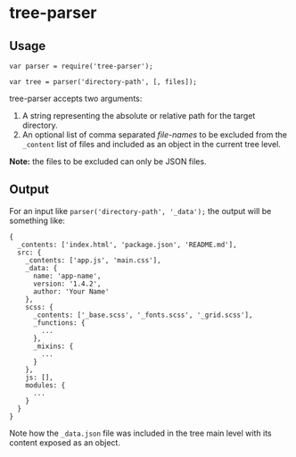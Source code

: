 # tree-parser

## Usage
    var parser = require('tree-parser');

    var tree = parser('directory-path', [, files]);

tree-parser accepts two arguments:

1. A string representing the absolute or relative path for the target directory.
2. An optional list of comma separated *file-names* to be excluded from the `_content` list of files and included as an object in the current tree level.

**Note:** the files to be excluded can only be JSON files.

## Output

For an input like `parser('directory-path', '_data');` the output will be something like:

    {
      _contents: ['index.html', 'package.json', 'README.md'],
      src: {
        _contents: ['app.js', 'main.css'],
        _data: {
          name: 'app-name',
          version: '1.4.2',
          author: 'Your Name'
        },
        scss: {
          _contents: ['_base.scss', '_fonts.scss', '_grid.scss'],
          _functions: {
            ...
          },
          _mixins: {
            ...
          }
        },
        js: [],
        modules: {
          ...
        }
      }
    }

Note how the `_data.json` file was included in the tree main level with its content exposed as an object.
